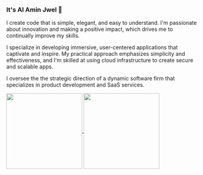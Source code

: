 ### It's Al Amin Jwel 👋

I create code that is simple, elegant, and easy to understand. I'm passionate about innovation and making a positive impact, which drives me to continually improve my skills.

I specialize in developing immersive, user-centered applications that captivate and inspire. My practical approach emphasizes simplicity and effectiveness, and I'm skilled at using cloud infrastructure to create secure and scalable apps.

I oversee the the strategic direction of a dynamic software firm that specializes in product development and SaaS services.

<a href="https://github.com/anuraghazra/github-readme-stats">
  <img src="https://camo.githubusercontent.com/98b67e307b87af6c0c2ec530980be8d2e3f094b6068703f7a2ddaf4b751a6333/68747470733a2f2f6769746875622d726561646d652d73746174732e76657263656c2e6170702f6170693f757365726e616d653d616e7572616768617a72612672616e6b5f69636f6e3d676974687562" alt="" data-canonical-src="https://github-readme-stats.vercel.app/api?username=alaminjwel&amp;rank_icon=github" height=200 align="center">
</a>
<a href="https://github.com/anuraghazra/convoychat">
  <img height=200 align="center" src="https://github-readme-stats.vercel.app/api/top-langs?username=alaminjwel&layout=donut&langs_count=8" style="max-width: 100%;"/>
</a>
